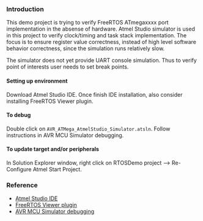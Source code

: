 ### Introduction
This demo project is trying to verify FreeRTOS ATmegaxxxx port implementation in the absense of hardware. Atmel Studio simulator is used in this project to verify clock/timing and task stack implementation. The focus is to ensure register value correctness, instead of high level software behavior correctness, since the simulation runs relatively slow. 

The simulator does not yet provide UART console simulation. Thus to verify point of interests user needs to set break points. 


#### Setting up environment
Download Atmel Studio IDE. Once finish IDE installation, also consider installing FreeRTOS Viewer plugin. 

#### To debug
Double click on ```AVR_ATMega_AtmelStudio_Simulator.atsln```. Follow instructions in AVR MCU Simulator debugging. 


#### To update target and/or peripherals
In Solution Explorer window, right click on RTOSDemo project --> Re-Configure Atmel Start Project. 

### Reference
- [Atmel Studio IDE](https://www.microchip.com/mplab/avr-support/atmel-studio-7)
- [FreeRTOS Viewer plugin](http://atmel-studio-doc.s3-website-us-east-1.amazonaws.com/webhelp/GUID-03D128BB-5CF6-42CB-8787-CB9A863C8F09-en-US-1/index.html)
- [AVR MCU Simulator debugging](http://atmel-studio-doc.s3-website-us-east-1.amazonaws.com/webhelp/GUID-54E8AE06-C4C4-430C-B316-1C19714D122B-en-US-1/index.html?GUID-C73F1111-250E-4106-B5E5-85A512B75E8B)